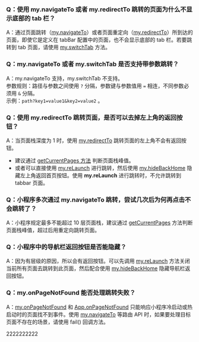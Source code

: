 ### Q：使用 my.navigateTo 或者 my.redirectTo 跳转的页面为什么不显示底部的 tab 栏？
A：通过页面跳转（[my.navigateTo](https://opendocs.alipay.com/mini/api/zwi8gx)）或者页面重定向（[my.redirectTo](https://opendocs.alipay.com/mini/api/fh18ky)）所到达的页面，即使它是定义在 tabBar 配置中的页面，也不会显示底部的 tab 栏。若要跳转到 tab 页面，请使用 [my.switchTab](https://opendocs.alipay.com/mini/api/ui-tabbar) 方法。

### Q：my.navigateTo 或者 my.switchTab 是否支持带参数跳转？
A：my.navigateTo 支持，my.switchTab 不支持。<br />参数规则：路径与参数之间使用 `?` 分隔，参数键与参数值用 `=` 相连，不同参数必须用 `&` 分隔。<br />示例：`path?key1=value1&key2=value2` 。

### Q：使用 my.redirectTo 跳转页面，是否可以去掉左上角的返回按钮？
A：当页面栈深度为 1 时，使用 [my.redirectTo](https://opendocs.alipay.com/mini/api/fh18ky) 跳转页面的左上角不会有返回按钮。

- 建议通过 [getCurrentPages 方法](https://opendocs.alipay.com/mini/framework/getcurrentpages) 判断页面栈峰值。<br />
- 或者可以直接使用 [my.reLaunch](https://opendocs.alipay.com/mini/api/hmn54z) 进行跳转，然后使用 [my.hideBackHome](https://opendocs.alipay.com/mini/api/ui-navigate) 隐藏左上角返回首页按钮。使用 **my.reLaunch** 进行跳转时，不允许跳转到 tabbar 页面。

### Q：小程序多次通过 my.navigateTo 跳转，尝试几次后为何再点击不会跳转了？
A：小程序规定最多不能超过 10 层页面栈，建议通过 [getCurrentPages](https://opendocs.alipay.com/mini/framework/getcurrentpages) 方法判断页面栈峰值，超过后用重定向跳转页面。

### Q：小程序中的导航栏返回按钮是否能隐藏？
A：因为有层级的原因，所以会有返回按钮。可以先调用 [my.reLaunch](https://opendocs.alipay.com/mini/api/hmn54z) 方法关闭当前所有页面去跳转到此页面，然后配合使用 [my.hideBackHome](https://opendocs.alipay.com/mini/api/ui-navigate) 隐藏导航栏返回按钮。

### Q：my.onPageNotFound 能否处理跳转失败？
A：[my.onPageNotFound](https://opendocs.alipay.com/mini/01zdng) 和 [App.onPageNotFound](https://opendocs.alipay.com/mini/framework/app-detail#onPageNotFound(object%3A%20Object)) 只能响应小程序冷启动或热启动时的页面找不到事件。使用 [my.navigateTo](https://opendocs.alipay.com/mini/api/zwi8gx) 等路由 API 时，如果要处理目标页面不存在的场景，请使用 fail() 回调方法。

2222222222
